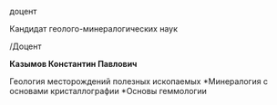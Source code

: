 доцент

Кандидат геолого-минералогических наук

/Доцент

**Казымов Константин Павлович**

Геология месторождений полезных ископаемых
	*Минералогия с основами кристаллографии
	*Основы геммологии